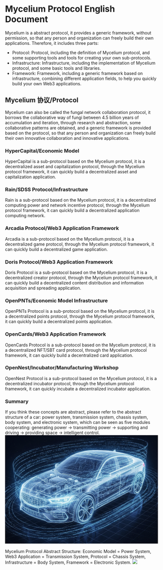 # Mycelium Protocol English Document
Mycelium is a abstract protocol, it provides a generic framework, without permission, so that any person and organization can freely build their own applications.
Therefore, it includes three parts:
- Protocol: Protocol, including the definition of Mycelium protocol, and some supporting tools and tools for creating your own sub-protocols.
- Infrastructure: Infrastructure, including the implementation of Mycelium protocol, and some basic tools and libraries.
- Framework: Framework, including a generic framework based on infrastructure, combining different application fields, to help you quickly build your own Web3 applications.

## Mycelium 协议/Protocol
Mycelium can also be called the fungal network collaboration protocol, it borrows the collaborative way of fungi between 4.5 billion years of accumulation and iteration, through research and abstraction, some collaborative patterns are obtained, and a generic framework is provided based on the protocol, so that any person and organization can freely build their own innovative collaboration and innovative applications.

### HyperCapital/Economic Model
HyperCapital is a sub-protocol based on the Mycelium protocol, it is a decentralized asset and capitalization protocol, through the Mycelium protocol framework, it can quickly build a decentralized asset and capitalization application.

### Rain/SDSS Protocol/Infrastructure
Rain is a sub-protocol based on the Mycelium protocol, it is a decentralized computing power and network incentive protocol, through the Mycelium protocol framework, it can quickly build a decentralized application computing network.

### Arcadia Protocol/Web3 Application Framework
Arcadia is a sub-protocol based on the Mycelium protocol, it is a decentralized game protocol, through the Mycelium protocol framework, it can quickly build a decentralized game application.

### Doris Protocol/Web3 Application Framework
Doris Protocol is a sub-protocol based on the Mycelium protocol, it is a decentralized creator protocol, through the Mycelium protocol framework, it can quickly build a decentralized content distribution and information acquisition and spreading application.

### OpenPNTs/Economic Model Infrastructure
OpenPNTs Protocol is a sub-protocol based on the Mycelium protocol, it is a decentralized points protocol, through the Mycelium protocol framework, it can quickly build a decentralized points application.

### OpenCards/Web3 Application Framework
OpenCards Protocol is a sub-protocol based on the Mycelium protocol, it is a decentralized NFT/SBT card protocol, through the Mycelium protocol framework, it can quickly build a decentralized card application.

### OpenNest/Incubator/Manufacturing Workshop
OpenNest Protocol is a sub-protocol based on the Mycelium protocol, it is a decentralized incubator protocol, through the Mycelium protocol framework, it can quickly incubate a decentralized incubator application.

### Summary
If you think these concepts are abstract, please refer to the abstract structure of a car: power system, transmission system, chassis system, body system, and electronic system, which can be seen as five modules cooperating: generating power -> transmitting power -> supporting and driving -> providing space -> intelligent control.
<img src="https://raw.githubusercontent.com/jhfnetboy/MarkDownImg/main/img/202507061008506.png"/>

Mycelium Protocol Abstract Structure: Economic Model = Power System, Web3 Application = Transmission System, Protocol = Chassis System, Infrastructure = Body System, Framework = Electronic System.
<img src="https://raw.githubusercontent.com/jhfnetboy/MarkDownImg/main/img/202507061008060.png"/>

